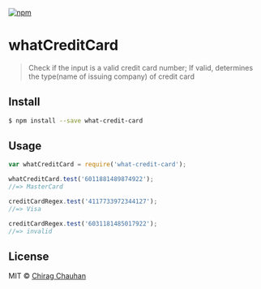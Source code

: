 [![npm](https://img.shields.io/npm/dt/what-credit-card.svg)]([![npm](https://img.shields.io/npm/dm/localeval.svg?style=plastic)](https://github.com/crc442/whatCreditCard))

whatCreditCard
==============

> Check if the input is a valid credit card number; If valid, determines the type(name of issuing company) of credit card

## Install

```sh
$ npm install --save what-credit-card
```

## Usage

```js
var whatCreditCard = require('what-credit-card');

whatCreditCard.test('6011881489874922');
//=> MasterCard

creditCardRegex.test('4117733972344127');
//=> Visa

creditCardRegex.test('6031181485017922');
//=> invalid
```

## License

MIT © [Chirag Chauhan](https://github.com/crc442)

